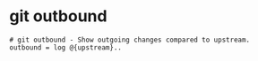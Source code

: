 # git outbound

```gitconfig
# git outbound - Show outgoing changes compared to upstream.
outbound = log @{upstream}..
```
